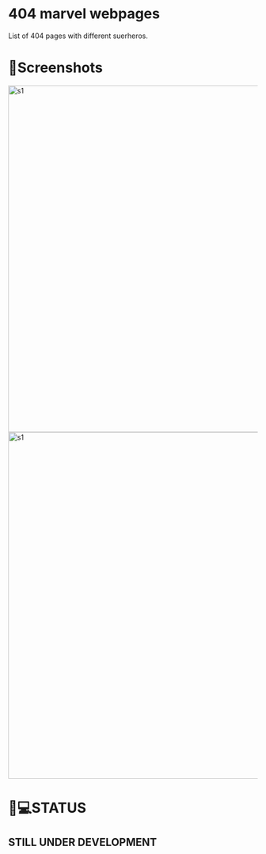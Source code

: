 # 404 marvel webpages 

List of 404 pages with different suerheros.

# 📱Screenshots

<img src="https://github.com/afrozshaikh25/404-Marvel-webpages/blob/master/Screenshots/1.png" alt="s1" width="700">
<img src="https://github.com/afrozshaikh25/404-Marvel-webpages/blob/master/Screenshots/Desktop%20-%202.png" alt="s1" width="700">


# 🔴💻STATUS
 ## STILL UNDER DEVELOPMENT

